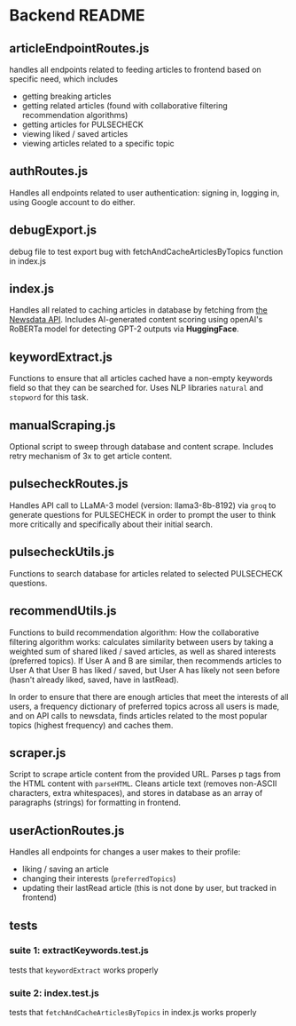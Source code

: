 # Backend README

## articleEndpointRoutes.js
handles all endpoints related to feeding articles to frontend based on specific need, which includes
- getting breaking articles
- getting related articles (found with collaborative filtering recommendation algorithms)
- getting articles for PULSECHECK
- viewing liked / saved articles
- viewing articles related to a specific topic

## authRoutes.js
Handles all endpoints related to user authentication: signing in, logging in, using Google account to do either. 

## debugExport.js
debug file to test export bug with fetchAndCacheArticlesByTopics function in index.js

## index.js
Handles all related to caching articles in database by fetching from [the Newsdata API](newsdata.io). Includes AI-generated content scoring using openAI's RoBERTa model for detecting GPT-2 outputs via **HuggingFace**. 

## keywordExtract.js
Functions to ensure that all articles cached have a non-empty keywords field so that they can be searched for. 
Uses NLP libraries ```natural``` and ```stopword``` for this task.

## manualScraping.js
Optional script to sweep through database and content scrape. 
Includes retry mechanism of 3x to get article content. 

## pulsecheckRoutes.js
Handles API call to LLaMA-3 model (version: llama3-8b-8192) via ```groq``` to generate questions for PULSECHECK
in order to prompt the user to think more critically and specifically about their initial search. 

## pulsecheckUtils.js
Functions to search database for articles related to selected PULSECHECK questions. 

## recommendUtils.js
Functions to build recommendation algorithm: 
How the collaborative filtering algorithm works: calculates similarity between users by taking a weighted sum of shared liked / saved articles, as well as shared interests (preferred topics). If User A and B are similar, then recommends articles to User A that User B has liked / saved, but User A has likely not seen before (hasn't already liked, saved, have in lastRead). 

In order to ensure that there are enough articles that meet the interests of all users, a frequency dictionary of preferred topics across all users is made, and on API calls to newsdata, finds articles related to the most popular topics (highest frequency) and caches them. 

## scraper.js
Script to scrape article content from the provided URL. Parses p tags from the HTML content with ```parseHTML```. Cleans article text (removes non-ASCII characters, extra whitespaces), and stores in database as an array of paragraphs (strings) for formatting in frontend.  

## userActionRoutes.js
Handles all endpoints for changes a user makes to their profile: 
- liking / saving an article
- changing their interests (```preferredTopics```)
- updating their lastRead article (this is not done by user, but tracked in frontend)

## tests
### suite 1: extractKeywords.test.js
tests that ```keywordExtract``` works properly

### suite 2: index.test.js
tests that ```fetchAndCacheArticlesByTopics``` in index.js works properly

